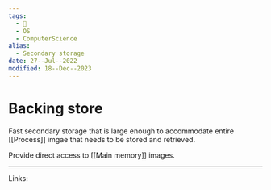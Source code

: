 ```yaml
---
tags:
  - 🌱
  - OS
  - ComputerScience
alias:
  - Secondary storage
date: 27--Jul--2022
modified: 18--Dec--2023
---
```


# Backing store

Fast secondary storage that is large enough to accommodate entire [[Process]] imgae that needs to be stored and retrieved.

Provide direct access to [[Main memory]] images.

---
Links: 